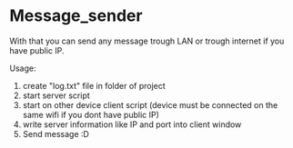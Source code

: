 # Message_sender
With that you can send any message trough LAN or trough internet if you have public IP.

Usage:
1. create "log.txt" file in folder of project
2. start server script
3. start on other device client script (device must be connected on the same wifi if you dont have public IP)
4. write server information like IP and port into client window
5. Send message :D
